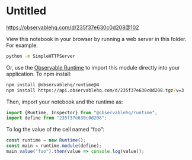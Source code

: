 # Untitled

https://observablehq.com/d/235f37e630c0d208@102

View this notebook in your browser by running a web server in this folder. For
example:

~~~sh
python -m SimpleHTTPServer
~~~

Or, use the [Observable Runtime](https://github.com/observablehq/runtime) to
import this module directly into your application. To npm install:

~~~sh
npm install @observablehq/runtime@4
npm install https://api.observablehq.com/d/235f37e630c0d208.tgz?v=3
~~~

Then, import your notebook and the runtime as:

~~~js
import {Runtime, Inspector} from "@observablehq/runtime";
import define from "235f37e630c0d208";
~~~

To log the value of the cell named “foo”:

~~~js
const runtime = new Runtime();
const main = runtime.module(define);
main.value("foo").then(value => console.log(value));
~~~
